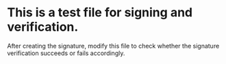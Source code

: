 # This is a test file for signing and verification.

After creating the signature,
modify this file to check whether the signature verification succeeds or fails accordingly.